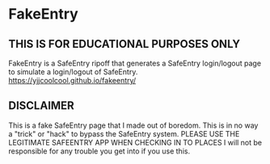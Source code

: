 # FakeEntry
## THIS IS FOR EDUCATIONAL PURPOSES ONLY
FakeEntry is a SafeEntry ripoff that generates a SafeEntry login/logout page to simulate a login/logout of SafeEntry.
https://yjjcoolcool.github.io/fakeentry/

## DISCLAIMER
This is a fake SafeEntry page that I made out of boredom.
This is in no way a "trick" or "hack" to bypass the SafeEntry system.
PLEASE USE THE LEGITIMATE SAFEENTRY APP WHEN CHECKING IN TO PLACES
I will not be responsible for any trouble you get into if you use this.
